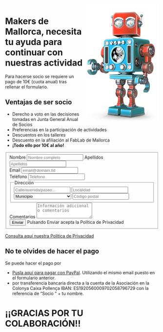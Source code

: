 <img src="./images/RobotRetro.png" width="250" align="right" />

# Makers de Mallorca, necesita tu ayuda para continuar con nuestras actividad
Para hacerse socio se requiere un pago de 10€ (cuota anual) tras rellenar el formulario. 

## Ventajas de ser socio
* Derecho a voto en las decisiones tomadas en Junta General Anual de Socios
* Preferencias en la participación de actividades
* Descuentos en los talleres
* Descuento en la afiliación al FabLab de Mallorca
* **¡Todo ello por 10€ al año!**

<form id="fs-frm" name="Registro de socio" accept-charset="utf-8" action="https://formspree.io/xayjnann" method="POST">
  <fieldset id="fs-frm-inputs">
    <label for="forull-name">Nombre</label>
    <input type="text" name="nombre" id="nombre" placeholder="Nombre completo" required="">
    <label for="forull-surname">Apellidos</label>
    <input type="text" name="apellidos" id="nombre" placeholder="Apellidos" required="">
    <br>
    <label for="email-address">Email</label>
    <input type="email" name="email" id="email" placeholder="email@domain.tld" required="">       
    <br>
    <label for="telefono">Teléfono</label>
    <input type="telefono" name="telefono" id="telefono" placeholder="Teléfono" required="">       
    <br>
    <fieldset class="direccion">
      <legend>Dirección</legend>
      <input type="text" name="calle" id="calle" placeholder="Calle/avenida/paseo..." required="">       
      <input type="text" name="localidad" placeholder="Localidad">
      <select name="Municipio" required="">       
       <option value="Select" selected=" disabled=">Municipio</option>
       <option value="Alaior">Alaior</option>
       <option value="Alaró">Alaró</option>
       <option value="Alcúdia">Alcúdia</option>
       <option value="Algaida">Algaida</option>
       <option value="Andratx">Andratx</option>
       <option value="Ariany">Ariany</option>
       <option value="Artà">Artà</option>
       <option value="Banyalbufar">Banyalbufar</option>
       <option value="Binissalem">Binissalem</option>
       <option value="Búger">Búger</option>
       <option value="Bunyola">Bunyola</option>
       <option value="Calvià">Calvià</option>
       <option value="Campanet">Campanet</option>
       <option value="Campos">Campos</option>
       <option value="Capdepera">Capdepera</option>
       <option value="Ciutadella de Menorca">Ciutadella de Menorca</option>
       <option value="Consell">Consell</option>
       <option value="Costitx">Costitx</option>
       <option value="Deià">Deià</option>
       <option value="Eivissa">Eivissa</option>
       <option value="Es Castell">Es Castell</option>
       <option value="Es Mercadal">Es Mercadal</option>
       <option value="Es Migjorn Gran">Es Migjorn Gran</option>
       <option value="Escorca">Escorca</option>
       <option value="Esporles">Esporles</option>
       <option value="Estellencs">Estellencs</option>
       <option value="Felanitx">Felanitx</option>
       <option value="Ferreries">Ferreries</option>
       <option value="Formentera">Formentera</option>
       <option value="Fornalutx">Fornalutx</option>
       <option value="Inca">Inca</option>
       <option value="Lloret de Vistalegre">Lloret de Vistalegre</option>
       <option value="Lloseta">Lloseta</option>
       <option value="Llubí">Llubí</option>
       <option value="Llucmajor">Llucmajor</option>
       <option value="Manacor">Manacor</option>
       <option value="Mancor de la Vall">Mancor de la Vall</option>
       <option value="Maó">Maó</option>
       <option value="Maria de la Salut">Maria de la Salut</option>
       <option value="Marratxí">Marratxí</option>
       <option value="Montuïri">Montuïri</option>
       <option value="Muro">Muro</option>
       <option value="Palma de Mallorca">Palma</option>
       <option value="Petra">Petra</option>
       <option value="Pollença">Pollença</option>
       <option value="Porreres">Porreres</option>
       <option value="Puigpunyent">Puigpunyent</option>
       <option value="Sa Pobla">Sa Pobla</option>
       <option value="Sant Antoni de Portmany">Sant Antoni de Portmany</option>
       <option value="Sant Joan">Sant Joan</option>
       <option value="Sant Joan de Labritja">Sant Joan de Labritja</option>
       <option value="Sant Josep de sa Talaia">Sant Josep de sa Talaia</option>
       <option value="Sant Llorenç des Cardassar">Sant Llorenç des Cardassar</option>
       <option value="Sant Lluís">Sant Lluís</option>
       <option value="Santa Eugènia">Santa Eugènia</option>
       <option value="Santa Eulària des Riu">Santa Eulària des Riu</option>
       <option value="Santa Margalida">Santa Margalida</option>
       <option value="Santa María del Camí">Santa María del Camí</option>
       <option value="Santanyí">Santanyí</option>
       <option value="Selva">Selva</option>
       <option value="Sencelles">Sencelles</option>
       <option value="Ses Salines">Ses Salines</option>
       <option value="Sineu">Sineu</option>
       <option value="Sóller">Sóller</option>
       <option value="Son Servera">Son Servera</option>
       <option value="Valldemossa">Valldemossa</option>
       <option value="Vilafranca de Bonany">Vilafranca de Bonany</option>
      </select>
      <input type="text" name="codigo-postal" placeholder="Código postal" required="">       
    </fieldset>
    <label for="note">Comentarios</label>
    <textarea rows="3" name="comentarios" id="comentarios" placeholder="Información adicional o comentarios"></textarea>
    <input type="hidden" name="_subject" id="email-subject" value="Registration Form Submission">
    <br>
    <input type="submit" value="Enviar">
    <label for="submit">Pulsando Enviar acepta la Política de Privacidad</label>
  </fieldset>
</form>

[Consulta aquí nuestra Política de Privacidad](./politica-de-privacidad-y-cookies.html)
## No te olvides de hacer el pago
Se puede hacer el pago por 
* [Pusla aquí para pagar con PayPal](https://www.paypal.com/myaccount/transfer/homepage?from=SUM-QuickLink). Utilizando el mismo email puesto en el formulario anterior.
* por transferencia bancaria directa a la cuenta de la Asociación en la Colonya Caixa Pollença IBAN: ES1920560009702058796729 con la referencia de “Socio “ + tu nombre.

# ¡¡GRACIAS POR TU COLABORACIÓN!!

